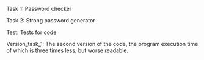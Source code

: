 Task 1: Password checker

Task 2: Strong password generator

Test: Tests for code

Version_task_1: The second version of the code, the program execution time of which is three times less, but worse readable.
